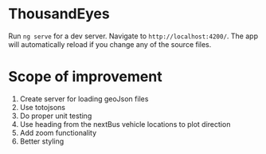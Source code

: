 # ThousandEyes

Run `ng serve` for a dev server. Navigate to `http://localhost:4200/`. The app will automatically reload if you change any of the source files.

# Scope of improvement

1. Create server for loading geoJson files
2. Use totojsons
3. Do proper unit testing
4. Use heading from the nextBus vehicle locations to plot direction
5. Add zoom functionality
6. Better styling